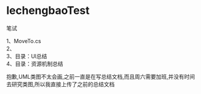 # lechengbaoTest
笔试


1、MoveTo.cs  
2、  
3、目录：UI总结  
4、目录：资源机制总结  

抱歉,UML类图不太会画,之前一直是在写总结文档,而且周六需要加班,并没有时间去研究类图,所以我直接上传了之前的总结文档